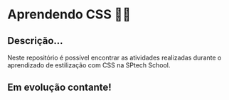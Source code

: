 # Aprendendo CSS 👩‍💻

## Descrição...
Neste repositório é possível encontrar as atividades realizadas durante o aprendizado de estilização com CSS na SPtech School.

## Em evolução contante!
